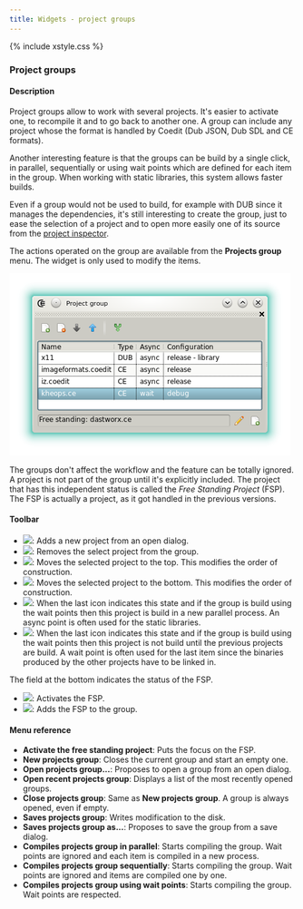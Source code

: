 ```yaml
---
title: Widgets - project groups
---
```


{% include xstyle.css %}

### Project groups

#### Description

Project groups allow to work with several projects. It's easier to activate one, to recompile it and to go back to another one. 
A group can include any project whose the format is handled by Coedit (Dub JSON, Dub SDL and CE formats).

Another interesting feature is that the groups can be build by a single click, in parallel, sequentially or using wait points which are defined for each item in the group. When working with static libraries, this system allows faster builds.

Even if a group would not be used to build, for example with DUB since it manages the dependencies, it's still interesting to create the group, just to ease the selection of a project and to open more easily one of its source from the [project inspector](widgets_project_inspector).

The actions operated on the group are available from the **Projects group** menu. The widget is only used to modify the items.

![](img/widgets_projects_groups.png)

The groups don't affect the workflow and the feature can be totally ignored. 
A project is not part of the group until it's explicitly included. The project that has this independent status is called the _Free Standing Project_ (FSP).
The FSP is actually a project, as it got handled in the previous versions.

#### Toolbar

- <img src="{%include icurl%}file/document_add.png" class="tlbric"/>: Adds a new project from an open dialog.
- <img src="{%include icurl%}file/document_delete.png" class="tlbric"/>: Removes the select project from the group.
- <img src="{%include icurl%}arrow/arrow_up.png" class="tlbric"/>: Moves the selected project to the top. This modifies the order of construction.
- <img src="{%include icurl%}arrow/arrow_down.png" class="tlbric"/>: Moves the selected project to the bottom. This modifies the order of construction.
- <img src="{%include icurl%}arrow/arrow_divide.png" class="tlbric"/>: When the last icon indicates this state and if the group is build using the wait points then this project is build in a new parallel process. An async point is often used for the static libraries.
- <img src="{%include icurl%}arrow/arrow_join.png" class="tlbric"/>: When the last icon indicates this state and if the group is build using the wait points then this project is not build until the previous projects are build. A wait point is often used for the last item since the binaries produced by the other projects have to be linked in.

The field at the bottom indicates the status of the FSP.

- <img src="{%include icurl%}other/pencil.png" class="tlbric"/>: Activates the FSP.
- <img src="{%include icurl%}file/document_add.png" class="tlbric"/>: Adds the FSP to the group.

#### Menu reference

- **Activate the free standing project**: Puts the focus on the FSP.
- **New projects group**: Closes the current group and start an empty one.
- **Open projects group...**: Proposes to open a group from an open dialog.
- **Open recent projects group**: Displays a list of the most recently opened groups.
- **Close projects group**: Same as __New projects group__. A group is always opened, even if empty.
- **Saves projects group**: Writes modification to the disk.
- **Saves projects group as...**: Proposes to save the group from a save dialog.
- **Compiles projects group in parallel**: Starts compiling the group. Wait points are ignored and each item is compiled in a new process.
- **Compiles projects group sequentially**: Starts compiling the group. Wait points are ignored and items are compiled one by one.
- **Compiles projects group using wait points**: Starts compiling the group. Wait points are respected.